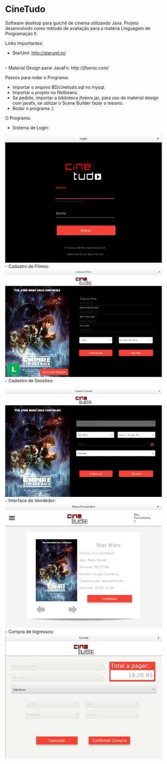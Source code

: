 # CineTudo
Software desktop para guichê de cinema utilizando Java. Projeto desenvolvido como método de avaliação para a matéria Linguagem de Programação II. 

Links Importantes:
<br>
- StarUml: http://staruml.io/
<br>
- Material Design parar JavaFx: http://jfoenix.com/

Passos para rodar o Programa:<br>
 - Importar o arquivo BD/cinetudo.sql no mysql.<br>
 - Importar o projeto no Netbeans.<br>
 - Se pedido, importar a biblioteca jfoenix.jar, para uso do material design com javafx, se utilizar o Scene Builder fazer o    mesmo.<br>
 - Rodar o programa :)<br>
 
O Programa:<br>
 - Sistema de Login:<br>
  <img src="https://github.com/MNascimentoS/CineTudo/blob/master/src/img/site_1.png" alt="hi" class="inline"/>
 - Cadastro de Filmes:<br>
  <img src="https://github.com/MNascimentoS/CineTudo/blob/master/src/img/site_3.png" alt="hi" class="inline"/>
 - Cadastro de Sessões:<br>
  <img src="https://github.com/MNascimentoS/CineTudo/blob/master/src/img/site_4.png" alt="hi" class="inline"/>
 - Interface do Vendedor:<br>
  <img src="https://github.com/MNascimentoS/CineTudo/blob/master/src/img/site_5.png" alt="hi" class="inline"/>
 - Compra de Ingressos:<br>
  <img src="https://github.com/MNascimentoS/CineTudo/blob/master/src/img/site_6.png" alt="hi" class="inline"/>
